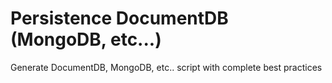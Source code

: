 # Persistence DocumentDB (MongoDB, etc...)
Generate DocumentDB, MongoDB, etc.. script with complete best practices 
